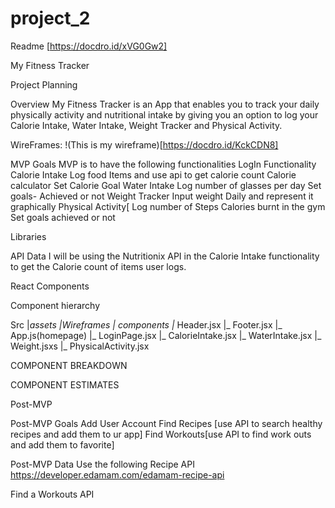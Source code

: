 # project_2
Readme  [https://docdro.id/xVG0Gw2]

My Fitness Tracker

Project Planning

Overview
My Fitness Tracker is an App that enables you to track your daily physically activity and nutritional intake by giving you an option to log your Calorie Intake, Water Intake, Weight Tracker and Physical Activity.

WireFrames:
!(This is my wireframe)[https://docdro.id/KckCDN8]

MVP
Goals
MVP is to have the following functionalities 
LogIn Functionality 
Calorie Intake
Log food Items and use api to get calorie count
Calorie calculator
Set Calorie Goal
Water Intake
Log number of glasses per day 
Set goals- Achieved or not
Weight Tracker
Input weight Daily and represent it graphically
Physical Activity[
Log number of Steps 
Calories burnt in the gym 
Set goals achieved or not

Libraries





API Data
I will be using the Nutritionix API in the Calorie Intake functionality to get the Calorie count of items user logs. 


React Components

Component hierarchy

Src 
|_assets
	|_Wireframes
|_ components
	|_ Header.jsx
	|_ Footer.jsx
	|_ App.js(homepage)
	|_ LoginPage.jsx
	|_ CalorieIntake.jsx
	|_ WaterIntake.jsx
	|_ Weight.jsxs
	|_ PhysicalActivity.jsx

COMPONENT BREAKDOWN





COMPONENT ESTIMATES


Post-MVP


Post-MVP Goals
Add User Account
Find Recipes [use API to search healthy recipes and add them to ur app]
Find Workouts[use API to find work outs and add them to favorite]

Post-MVP Data
Use the following Recipe API
https://developer.edamam.com/edamam-recipe-api

Find a Workouts API


